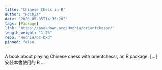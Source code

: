 ```yaml
---
title: "Chinese Chess in R"
author: "Hochia"
date: "2020-05-05T14:35:28Z"
tags: [Package]
link: "https://bookdown.org/Hochia/orientchessr/"
length_weight: "1.2%"
repo: "Hochia/oc-bkd"
pinned: false
---
```


A book about playing Chinese chess with orientchessr, an R package. [...] 安裝本書使用的 R ...
